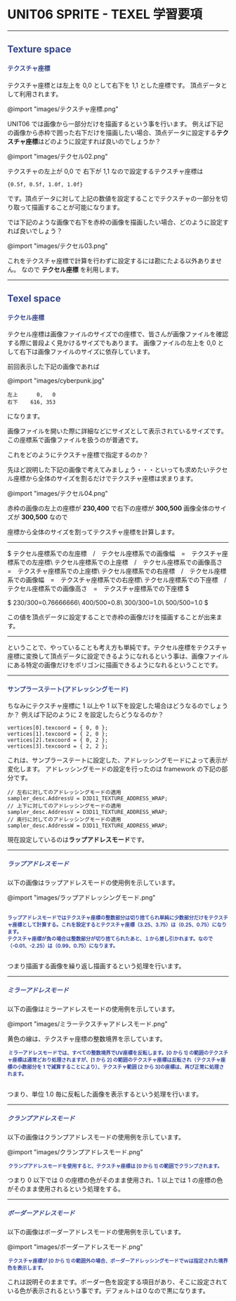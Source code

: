 <!--
UNIT06_LEARNING UNIT06 学習要項
SPRITE - TEXEL

<span style="color:#994433;border: 1px red solid; padding: 2px;font-size:100%;font-weight: bold;">

Texture space
Texel space
-->

# UNIT06 SPRITE - TEXEL 学習要項

---

## <span style="color:#334488;">Texture space</span>
#### <span style="color:#334488;">テクスチャ座標</span>

テクスチャ座標とは左上を 0,0 として右下を 1,1 とした座標です。
頂点データとして利用されます。

@import "images/テクスチャ座標.png"

UNIT06 では画像から一部分だけを描画するという事を行います。
例えば下記の画像から赤枠で囲った右下だけを描画したい場合、頂点データに設定する**テクスチャ座標**はどのように設定すれば良いのでしょうか？

@import "images/テクセル02.png"

テクスチャの左上が 0,0 で 右下が 1,1 なので設定するテクスチャ座標は

    {0.5f, 0.5f, 1.0f, 1.0f}

です。頂点データに対して上記の数値を設定することでテクスチャの一部分を切り取って描画することが可能になります。

では下記のような画像で右下を赤枠の画像を描画したい場合、どのように設定すれば良いでしょう？

@import "images/テクセル03.png"

これをテクスチャ座標で計算を行わずに設定するには勘にたよる以外ありません。
なので **テクセル座標** を利用します。

---

## <span style="color:#334488;">Texel space</span>
#### <span style="color:#334488;">テクセル座標</span>

テクセル座標は画像ファイルのサイズでの座標で、皆さんが画像ファイルを確認する際に普段よく見かけるサイズでもあります。
画像ファイルの左上を 0,0 として右下は画像ファイルのサイズに依存しています。

前回表示した下記の画像であれば

@import "images/cyberpunk.jpg"

    左上      0,   0
    右下    616, 353

になります。

画像ファイルを開いた際に詳細などにサイズとして表示されているサイズです。この座標系で画像ファイルを扱うのが普通です。

これをどのようにテクスチャ座標で指定するのか？

先ほど説明した下記の画像で考えてみましょう・・・といっても求めたいテクセル座標から全体のサイズを割るだけでテクスチャ座標は求まります。

@import "images/テクセル04.png"

赤枠の画像の左上の座標が **230,400** で右下の座標が **300,500**
画像全体のサイズが **300,500** なので

座標から全体のサイズを割ってテクスチャ座標を計算します。

---

$
テクセル座標系での左座標　/　テクセル座標系での画像幅　=　テクスチャ座標系での左座標\\
テクセル座標系での上座標　/　テクセル座標系での画像高さ　=　テクスチャ座標系での上座標\\
テクセル座標系での右座標　/　テクセル座標系での画像幅　=　テクスチャ座標系での右座標\\
テクセル座標系での下座標　/　テクセル座標系での画像高さ　=　テクスチャ座標系での下座標
$

$
230/300=0.76666666\\
400/500=0.8\\
300/300=1.0\\
500/500=1.0
$

この値を頂点データに設定することで赤枠の画像だけを描画することが出来ます。

---

ということで、やっていることも考え方も単純です。テクセル座標をテクスチャ座標に変換して頂点データに設定できるようになれるという事は、画像ファイルにある特定の画像だけをポリゴンに描画できるようになれるということです。

---

#### <span style="color:#334488;">サンプラーステート(アドレッシングモード)</span>

ちなみにテクスチャ座標に 1 以上や 1 以下を設定した場合はどうなるのでしょうか？
例えば下記のように 2 を設定したらどうなるのか？

    vertices[0].texcoord = { 0, 0 };
    vertices[1].texcoord = { 2, 0 };
    vertices[2].texcoord = { 0, 2 };
    vertices[3].texcoord = { 2, 2 };

これは、サンプラーステートに設定した、アドレッシングモードによって表示が変化します。
アドレッシングモードの設定を行ったのは framework の下記の部分です。

    // 左右に対してのアドレッシングモードの適用
    sampler_desc.AddressU = D3D11_TEXTURE_ADDRESS_WRAP;
    // 上下に対してのアドレッシングモードの適用
    sampler_desc.AddressV = D3D11_TEXTURE_ADDRESS_WRAP;
    // 奥行に対してのアドレッシングモードの適用
    sampler_desc.AddressW = D3D11_TEXTURE_ADDRESS_WRAP;

現在設定しているのは**ラップアドレスモード**です。

---

##### <span style="color:#334488;">ラップアドレスモード</span>

以下の画像はラップアドレスモードの使用例を示しています。

@import "images/ラップアドレッシングモード.png"

<span style="color:#334499; padding: 2px;font-size:80%;font-weight: bold;">
<br>
ラップアドレスモードではテクスチャ座標の整数部分は切り捨てられ単純に少数部分だけをテクスチャ座標として計算する。これを設定するとテクスチャ座標（3.25、3.75）は（0.25、0.75）になります。<br>
テクスチャ座標が負の場合は整数部分が切り捨てられたあと、１から差し引かれます。なので（-0.01、-2.25）は（0.99、0.75）になります。<br><br>
</span>

つまり描画する画像を繰り返し描画するという処理を行います。

---

##### <span style="color:#334488;">ミラーアドレスモード</span>

以下の画像はミラーアドレスモードの使用例を示しています。

@import "images/ミラーテクスチャアドレスモード.png"

黄色の線は、テクスチャ座標の整数境界を示しています。

<span style="color:#334499; padding: 2px;font-size:80%;font-weight: bold;">
ミラーアドレスモードでは、すべての整数境界でUV座標を反転します。[0 から 1] の範囲のテクスチャ座標は通常どおり処理されますが、[1 から 2] の範囲のテクスチャ座標は反転され（テクスチャ座標の小数部分を 1 で減算することにより）、テクスチャ範囲 [2 から 3]の座標は、再び正常に処理されます。<br><br>
</span>

つまり、単位 1.0 毎に反転した画像を表示するという処理を行います。

---

##### <span style="color:#334488;">クランプアドレスモード</span>

以下の画像はクランプアドレスモードの使用例を示しています。

@import "images/クランプアドレスモード.png"

<span style="color:#334499; padding: 2px;font-size:80%;font-weight: bold;">
クランプアドレスモードを使用すると、テクスチャ座標は [0 から 1] の範囲でクランプされます。
</span>

つまり 0 以下では 0 の座標の色がそのまま使用され、1 以上では 1 の座標の色がそのまま使用されるという処理をする。

---

##### <span style="color:#334488;">ボーダーアドレスモード</span>

以下の画像はボーダーアドレスモードの使用例を示しています。

@import "images/ボーダーアドレスモード.png"

<span style="color:#334499; padding: 2px;font-size:80%;font-weight: bold;">
テクスチャ座標が [0 から 1] の範囲外の場合、ボーダーアドレッシングモードでｗは指定された境界色を表示します。
</span>

これは説明そのままです。ボーダー色を設定する項目があり、そこに設定されている色が表示されるという事です。デフォルトは０なので黒になります。